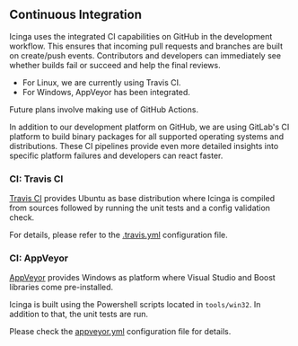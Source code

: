 
## Continuous Integration <a id="development-ci"></a>

Icinga uses the integrated CI capabilities on GitHub in the development workflow.
This ensures that incoming pull requests and branches are built on create/push events.
Contributors and developers can immediately see whether builds fail or succeed and
help the final reviews.

* For Linux, we are currently using Travis CI.
* For Windows, AppVeyor has been integrated.

Future plans involve making use of GitHub Actions.

In addition to our development platform on GitHub,
we are using GitLab's CI platform to build binary packages for
all supported operating systems and distributions.
These CI pipelines provide even more detailed insights into
specific platform failures and developers can react faster.

### CI: Travis CI

[Travis CI](https://travis-ci.org/Icinga/icinga2) provides Ubuntu as base
distribution where Icinga is compiled from sources followed by running the
unit tests and a config validation check.

For details, please refer to the [.travis.yml](https://github.com/Icinga/icinga2/blob/master/.travis.yml)
configuration file.

### CI: AppVeyor

[AppVeyor](https://ci.appveyor.com/project/icinga/icinga2) provides Windows
as platform where Visual Studio and Boost libraries come pre-installed.

Icinga is built using the Powershell scripts located in `tools/win32`.
In addition to that, the unit tests are run.

Please check the [appveyor.yml](https://github.com/Icinga/icinga2/blob/master/appveyor.yml) configuration
file for details.
